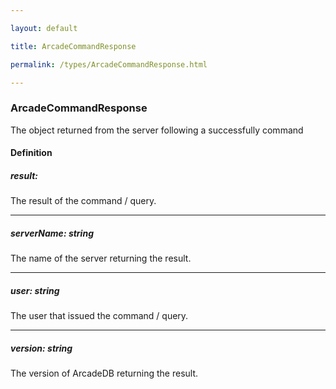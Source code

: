 ```yaml
---

layout: default

title: ArcadeCommandResponse

permalink: /types/ArcadeCommandResponse.html

---
```


### ArcadeCommandResponse<br/><T>

The object returned from the server following a successfully command

#### Definition

<h5> result: <span></span></h5>The result of the command / query.


---

<h5> serverName: <span>string</span></h5>The name of the server returning the result.


---

<h5> user: <span>string</span></h5>The user that issued the command / query.


---

<h5> version: <span>string</span></h5>The version of ArcadeDB returning the result.


